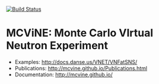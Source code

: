 [![Build Status](https://travis-ci.org/mcvine/mcvine.svg?branch=master)](https://travis-ci.org/mcvine/mcvine) 

# MCViNE: Monte Carlo VIrtual Neutron Experiment

* Examples: http://docs.danse.us/VNET/VNFatSNS/
* Publications: http://mcvine.github.io/Publications.html
* Documentation: http://mcvine.github.io/
